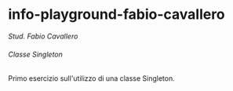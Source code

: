 # info-playground-fabio-cavallero

_Stud. Fabio Cavallero_

###### Classe Singleton

Primo esercizio sull'utilizzo di una classe Singleton.